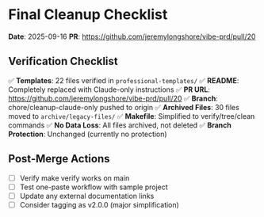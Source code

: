 # Final Cleanup Checklist
**Date**: 2025-09-16
**PR**: https://github.com/jeremylongshore/vibe-prd/pull/20

## Verification Checklist

✅ **Templates**: 22 files verified in `professional-templates/`
✅ **README**: Completely replaced with Claude-only instructions
✅ **PR URL**: https://github.com/jeremylongshore/vibe-prd/pull/20
✅ **Branch**: chore/cleanup-claude-only pushed to origin
✅ **Archived Files**: 30 files moved to `archive/legacy-files/`
✅ **Makefile**: Simplified to verify/tree/clean commands
✅ **No Data Loss**: All files archived, not deleted
✅ **Branch Protection**: Unchanged (currently no protection)

## Post-Merge Actions
- [ ] Verify make verify works on main
- [ ] Test one-paste workflow with sample project
- [ ] Update any external documentation links
- [ ] Consider tagging as v2.0.0 (major simplification)